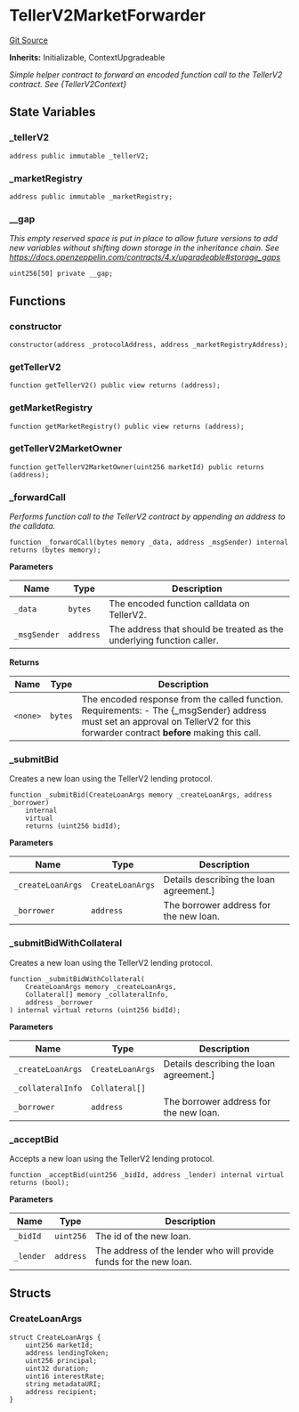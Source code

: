 # TellerV2MarketForwarder
[Git Source](https://github.com/teller-protocol/teller-protocol-v2/blob/f4bf5a00ae7113b0344876c13db9b3dd705154f6/contracts/TellerV2MarketForwarder.sol)

**Inherits:**
Initializable, ContextUpgradeable

*Simple helper contract to forward an encoded function call to the TellerV2 contract. See {TellerV2Context}*


## State Variables
### _tellerV2

```solidity
address public immutable _tellerV2;
```


### _marketRegistry

```solidity
address public immutable _marketRegistry;
```


### __gap
*This empty reserved space is put in place to allow future versions to add new
variables without shifting down storage in the inheritance chain.
See https://docs.openzeppelin.com/contracts/4.x/upgradeable#storage_gaps*


```solidity
uint256[50] private __gap;
```


## Functions
### constructor


```solidity
constructor(address _protocolAddress, address _marketRegistryAddress);
```

### getTellerV2


```solidity
function getTellerV2() public view returns (address);
```

### getMarketRegistry


```solidity
function getMarketRegistry() public view returns (address);
```

### getTellerV2MarketOwner


```solidity
function getTellerV2MarketOwner(uint256 marketId) public returns (address);
```

### _forwardCall

*Performs function call to the TellerV2 contract by appending an address to the calldata.*


```solidity
function _forwardCall(bytes memory _data, address _msgSender) internal returns (bytes memory);
```
**Parameters**

|Name|Type|Description|
|----|----|-----------|
|`_data`|`bytes`|The encoded function calldata on TellerV2.|
|`_msgSender`|`address`|The address that should be treated as the underlying function caller.|

**Returns**

|Name|Type|Description|
|----|----|-----------|
|`<none>`|`bytes`|The encoded response from the called function. Requirements: - The {_msgSender} address must set an approval on TellerV2 for this forwarder contract __before__ making this call.|


### _submitBid

Creates a new loan using the TellerV2 lending protocol.


```solidity
function _submitBid(CreateLoanArgs memory _createLoanArgs, address _borrower)
    internal
    virtual
    returns (uint256 bidId);
```
**Parameters**

|Name|Type|Description|
|----|----|-----------|
|`_createLoanArgs`|`CreateLoanArgs`|Details describing the loan agreement.]|
|`_borrower`|`address`|The borrower address for the new loan.|


### _submitBidWithCollateral

Creates a new loan using the TellerV2 lending protocol.


```solidity
function _submitBidWithCollateral(
    CreateLoanArgs memory _createLoanArgs,
    Collateral[] memory _collateralInfo,
    address _borrower
) internal virtual returns (uint256 bidId);
```
**Parameters**

|Name|Type|Description|
|----|----|-----------|
|`_createLoanArgs`|`CreateLoanArgs`|Details describing the loan agreement.]|
|`_collateralInfo`|`Collateral[]`||
|`_borrower`|`address`|The borrower address for the new loan.|


### _acceptBid

Accepts a new loan using the TellerV2 lending protocol.


```solidity
function _acceptBid(uint256 _bidId, address _lender) internal virtual returns (bool);
```
**Parameters**

|Name|Type|Description|
|----|----|-----------|
|`_bidId`|`uint256`|The id of the new loan.|
|`_lender`|`address`|The address of the lender who will provide funds for the new loan.|


## Structs
### CreateLoanArgs

```solidity
struct CreateLoanArgs {
    uint256 marketId;
    address lendingToken;
    uint256 principal;
    uint32 duration;
    uint16 interestRate;
    string metadataURI;
    address recipient;
}
```

